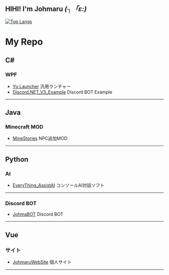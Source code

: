 ## HIHI! I'm Johmaru _(┐「ε:)_
[![Top Langs](https://github-readme-stats.vercel.app/api/top-langs/?username=johmaru)](https://github.com/anuraghazra/github-readme-stats)
<!--START_SECTION:waka-->
<!--END_SECTION:waka-->

# My Repo
## C# 
### WPF
* [Yu Launcher](https://github.com/johmaru/Yu_Launcher) 汎用ランチャー
* [Discord.NET_V3_Example](https://github.com/johmaru/Discord.NET_V3_Example) Discord BOT Example
___
## Java
### Minecraft MOD
* [MineStories](https://github.com/johmaru/MineStories_1.20.1) NPC追加MOD
___
## Python
### AI
* [EveryThing_AssistAI](https://github.com/johmaru/EveryThing_AssistAI) コンソールAI対話ソフト
___
### Discord BOT
* [JohmaBOT](https://github.com/johmaru/JohmaBOT) Discord BOT
___
## Vue
### サイト
* [JohmaruWebSite](https://github.com/johmaru/JohmaruWebSite) 個人サイト
___
